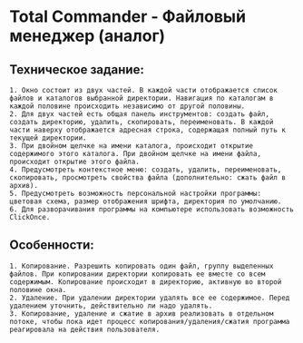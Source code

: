 # Total Commander - Файловый менеджер (аналог)
## Техническое задание:
    1. Окно состоит из двух частей. В каждой части отображается список файлов и каталогов выбранной директории. Навигация по каталогам в каждой половине происходить независимо от другой половины.
    2. Для двух частей есть общая панель инструментов: создать файл, создать директорию, удалить, скопировать, переименовать. В каждой части наверху отображается адресная строка, содержащая полный путь к текущей директории.
    3. При двойном щелчке на имени каталога, происходит открытие содержимого этого каталога. При двойном щелчке на имени файла, происходит открытие этого файла.
    4. Предусмотреть контекстное меню: создать, удалить, переименовать, скопировать, просмотреть свойства файла (дополнительно: сжать файл в архив).
    5. Предусмотреть возможность персональной настройки программы: цветовая схема, размер отображения шрифта, директория по умолчанию.
    6. Для разворачивания программы на компьютере использовать возможность ClickOnce.
## Особенности:
    1. Копирование. Разрешить копировать один файл, группу выделенных файлов. При копировании директории копировать ее вместе со всем содержимым. Копирование происходит в директорию, активную во второй половине окна.
    2. Удаление. При удалении директории удалять все ее содержимое. Перед удалением уточнить, действительно ли надо удалять.
    3. Копирование, удаление и сжатие в архив реализовать в отдельном потоке, чтобы пока идет процесс копирования/удаления/сжатия программа реагировала на действия пользователя.
